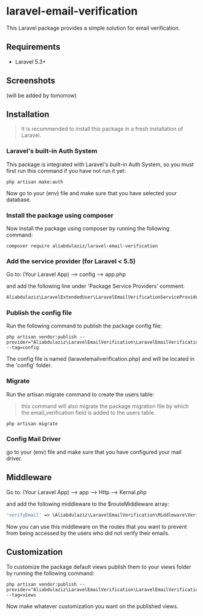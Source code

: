 # laravel-email-verification
This Laravel package provides a simple solution for email verification.

## Requirements
- Laravel 5.3+



## Screenshots
(will be added by tomorrow)



## Installation

> It is recommended to install this package in a fresh installation of Laravel.

### Laravel's built-in Auth System

This package is integrated with Laravel's built-in Auth System, 
so you must first run this command if you have not run it yet:

```shell
php artisan make:auth
```
Now go to your (env) file and make sure that you have selected your database. 

### Install the package using composer

Now install the package using composer by running the following command:

```shell
composer require aliabdulaziz/laravel-email-verification
```

### Add the service provider (for Laravel < 5.5)

Go to: (Your Laravel App) --> config --> app.php

and add the following line under 'Package Service Providers' comment:

```php
Aliabdulaziz\LaravelExtendedUser\LaravelEmailVerificationServiceProvider::class
```

### Publish the config file

Run the following command to publish the package config file:

```shell
php artisan vendor:publish --provider="Aliabdulaziz\LaravelEmailVerification\LaravelEmailVerificationServiceProvider" --tag=config
```

The config file is named (laravelemailverification.php) and will be located in the 'config' folder.


### Migrate

Run the artisan migrate command to create the users table:

> this command will also migrate the package migration file by which the email_verification field is added to the users table.

```shell
php artisan migrate
```

### Config Mail Driver

go to your (env) file and make sure that you have configured your mail driver. 


## Middleware

Go to: (Your Laravel App) --> app --> Http --> Kernal.php

and add the following middleware to the $routeMiddleware array:

```php
'verifyEmail' => \Aliabdulaziz\LaravelEmailVerification\Middleware\VerifyEmail::class,
```

Now you can use this middleware on the routes that you want to prevent from being accessed by the users who did not verify their emails.



## Customization

To customize the package default views publish them to your views folder by running the following command:

```shell
php artisan vendor:publish --provider="Aliabdulaziz\LaravelEmailVerification\LaravelEmailVerificationServiceProvider" --tag=views
```

Now make whatever customization you want on the published views.

